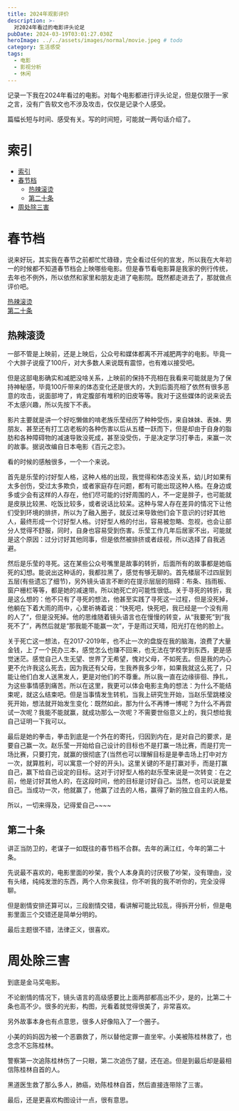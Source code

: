 ```yaml
---
title: 2024年观影评价
description: >-
  对2024年看过的电影评头论足
pubDate: 2024-03-19T03:01:27.030Z
heroImage: ../../assets/images/normal/movie.jpeg # todo
category: 生活感受
tags:
  - 电影
  - 影视分析
  - 休闲
---
```


记录一下我在2024年看过的电影。对每个电影都进行评头论足，但是仅限于一家之言，没有广告软文也不涉及攻击，仅仅是记录个人感受。

篇幅长短与时间、感受有关。写的时间短，可能就一两句话介绍了。

# 索引

- [索引](#索引)
- [春节档](#春节档)
  - [热辣滚烫](#热辣滚烫)
  - [第二十条](#第二十条)
- [周处除三害](#周处除三害)

# 春节档

说来好玩，其实我在春节之前都忙忙碌碌，完全看过任何的宣发，所以我在大年初一的时候都不知道春节档会上映哪些电影。但是春节看电影算是我家的例行传统，去年也不例外，所以依然和家里和朋友走进了电影院。既然都走进去了，那就做点评价吧。

[热辣滚烫](#热辣滚烫)  
[第二十条](#第二十条)

## 热辣滚烫

一部不管是上映前，还是上映后，公众号和媒体都离不开减肥两字的电影。毕竟一个大胖子说瘦了100斤，对大多数人来说既有震惊，也有难以接受吧。

但是这部电影确实和减肥没啥关系，上映前的保持不亮相在我看来可能就是为了保持神秘感，毕竟100斤带来的体态变化还是很大的，大到后面亮相了依然有很多恶意的攻击，说面部垮了，肯定腹部有堆积的旧皮等等。我对于这些媒体的说来说去不太感兴趣，所以先按下不表。

影片主要就是讲一个好吃懒做的啃老族乐莹经历了种种受伤，来自妹妹、表妹、男朋友、甚至还有打工店老板的各种伤害以后从五楼一跃而下，但是却由于自身的脂肪和各种障碍物的减速导致没死成，甚至没受伤，于是决定学习打拳击，来赢一次的故事。据说改编自日本电影《百元之恋》。

看的时候的感触很多，一个一个来说。

首先是乐莹的讨好型人格，这种人格的出现，我觉得和体态没关系，幼儿时如果有太多创伤，受过太多欺负，或者家庭存在问题，都有可能出现这种人格。在身边或多或少会有这样的人存在，他们尽可能的讨好周围的人，不一定是胖子，也可能就是皮肤比较黑、吃饭比较多，或者说话比较呆。这种与常人存在差异的情况下让他们受到环境的排挤，所以为了融入圈子，就反过来导致他们会下意识的讨好其他人，最终形成一个讨好型人格。讨好型人格的付出，容易被忽略、忽视，也会让部分人觉得不舒服，同时，自身也容易受到伤害。乐莹工作几年后居家不出，可能就是这个原因：过分讨好其他同事，但是依然被排挤或者歧视，所以选择了自我逃避。

然后是乐莹的寻死。这在某些公众号嘴里是故事的转折，后面所有的故事都是她临死的幻想。能说出这种话的，我都拉黑了，感觉有够无聊的。首先楼层不过四层到五层(有些遗忘了细节)，另外镜头语言不断的在提示层层的阻碍：布条、挡雨板、窗户栅栏等等，都是她的减速带。所以她死亡的可能性很低。关于寻死的转折，我是这么想的：他不只有了寻死的想法，他甚至实践了寻死这一过程，但是没死掉，他躺在下着大雨的雨中，心里祈祷着说：“快死吧，快死吧，我已经是一个没有用的人了“，但是没死掉。他的思维随着镜头语言也在慢慢的转变，从“我要死”到“我死不了”，再然后就是“那我能不能赢一次”，于是雨过天晴，阳光打在他的脸上。

关于死亡这一想法，在2017-2019年，也不止一次的盘旋在我的脑海，浪费了大量金钱，上了一个民办三本，感觉怎么也赚不回来，也无法在学校学到东西，更是感觉迷茫。感觉自己人生无望、世界了无希望，愧对父母，不如死去。但是我的内心更不允许我这么死去，因为我还有父母，生我养我多少年，如果我就这么死了，只能让他们白发人送黑发人，更是对他们的不尊重。所以我一直在边缘徘徊、挣扎，为这些事情感到痛苦。所以在这里，我更可以体会电影主角的想法：为什么不能结束呢，就这么结束吧。但是当事情发生转机，当我上研究生开始，当赵乐莹跳楼没死开始，想法就开始发生变化：既然如此，那为什么不再博一博呢？为什么不再尝试一次呢？我能不能就赢，就成功那么一次呢？不需要世俗意义上的，我只想给我自己证明一下我可以。

最后是她的拳击，拳击到底是一个外在的寄托，归因到内在，是对自己的要求，是要自己赢一次。赵乐莹一开始给自己设计的目标也不是打赢一场比赛，而是打完一场比赛，只要打完，就赢的很彻底了(当然也可以理解目标是是拳击场上打中对方一次，就算胜利，可以寓意一个好的开头)。这里关键的不是打赢对手，而是打赢自己，赢下给自己设定的目标。这对于讨好型人格的赵乐莹来说是一次转变：在之前，他是讨好其他人的，在这段时间，他的目标是讨好自己。当然，也可以说是爱自己。当成功一次，他就赢了，他赢了过去的人格，赢得了新的独立自主的人格。

所以，一切来得及，记得爱自己~~~~

## 第二十条

讲正当防卫的，老谋子一如既往的春节档不合群。去年的满江红，今年的第二十条。

先说最不喜欢的，电影里面的吵架，我个人本身真的讨厌极了吵架，没有理由，没有头绪，纯纯发泄的东西，两个人你来我往，你不听我的我不听你的，完全没得聊。

但是剧情安排还算可以，三段剧情交错，看讲解可能比较乱，得拆开分析，但是电影里面三个交错还是简单分明的。

最后主题很不错，法律正义，很喜欢。

# 周处除三害

到底是金马奖电影。

不论剧情的情况下，镜头语言的高级感要比上面两部都高出不少，是的，比第二十条也高不少。很多的光影，构图，光看着就觉得很美了，非常喜欢。

另外故事本身也有点意思，很多人好像陷入了一个圈子。

小美的妈妈因为被一个恶霸救了，所以替他定罪一直坐牢。小美被陈桂林救了，也念念不忘陈桂林。

警察第一次追陈桂林伤了一只眼，第二次追伤了腿，还在追。但是到最后却是最相信陈桂林自首的人。

黑道医生救了那么多人，肺癌，劝陈桂林自首，然后直接连带除了三害。

最后，还是更喜欢构图设计一点，很有意思。
